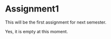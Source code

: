 # Assignment1
This will be the first assignment for next semester.

Yes, it is empty at this moment.

